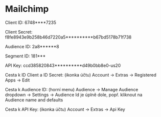 # Mailchimp

Client ID: 6748****7235

Client Secret: f8fe8943e9b258b46d7220a5**********b67bd5178b71f738

Audience ID: 2a8******8

Segment ID: 181***

API Key: ccd385820843**********d49b0bb8e0-us20

Cesta k ID Client a ID Secret: (ikonka účtu) Account → Extras → Registered Apps → Edit

Cesta k Audience ID: (horní menu) Audience → Manage Audience dropdown → Settings → Audience Id je úplně dole, popř.
kliknout na Audience name and defaults

Cesta k API Key: (ikonka účtu) Account → Extras → Api Key
